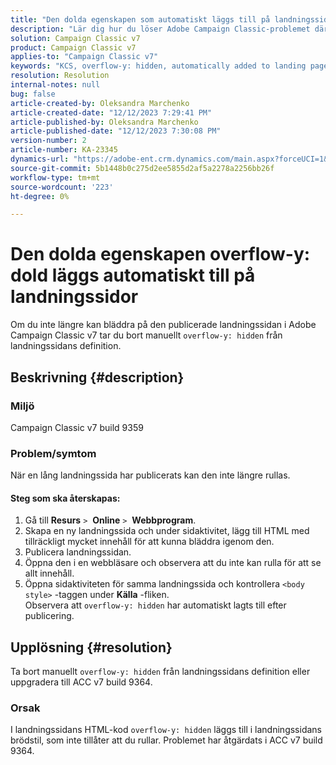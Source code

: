 ```yaml
---
title: "Den dolda egenskapen som automatiskt läggs till på landningssidor"
description: "Lär dig hur du löser Adobe Campaign Classic-problemet där dolda spill-y automatiskt läggs till på landningssidor."
solution: Campaign Classic v7
product: Campaign Classic v7
applies-to: "Campaign Classic v7"
keywords: "KCS, overflow-y: hidden, automatically added to landing pages, adobe campaign, ACC v7 build 9359, upgrade to ACC v7 build 9364, Campaign Classic"
resolution: Resolution
internal-notes: null
bug: false
article-created-by: Oleksandra Marchenko
article-created-date: "12/12/2023 7:29:41 PM"
article-published-by: Oleksandra Marchenko
article-published-date: "12/12/2023 7:30:08 PM"
version-number: 2
article-number: KA-23345
dynamics-url: "https://adobe-ent.crm.dynamics.com/main.aspx?forceUCI=1&pagetype=entityrecord&etn=knowledgearticle&id=fd333dc5-2499-ee11-be37-6045bd0065f9"
source-git-commit: 5b1448b0c275d2ee5855d2af5a2278a2256bb26f
workflow-type: tm+mt
source-wordcount: '223'
ht-degree: 0%

---
```


# Den dolda egenskapen overflow-y: dold läggs automatiskt till på landningssidor


Om du inte längre kan bläddra på den publicerade landningssidan i Adobe Campaign Classic v7 tar du bort manuellt `overflow-y: hidden` från landningssidans definition.

## Beskrivning {#description}


### <b>Miljö</b>

Campaign Classic v7 build 9359

### <b>Problem/symtom</b>

När en lång landningssida har publicerats kan den inte längre rullas.

#### <b>Steg som ska återskapas:</b>

1. Gå till <b>Resurs</b> `>`  <b>Online</b> `>`  <b>Webbprogram</b>.
2. Skapa en ny landningssida och under sidaktivitet, lägg till HTML med tillräckligt mycket innehåll för att kunna bläddra igenom den.
3. Publicera landningssidan.
4. Öppna den i en webbläsare och observera att du inte kan rulla för att se allt innehåll.
5. Öppna sidaktiviteten för samma landningssida och kontrollera `<body style>` -taggen under <b>Källa</b> -fliken.\
   Observera att `overflow-y: hidden` har automatiskt lagts till efter publicering.



## Upplösning {#resolution}


Ta bort manuellt `overflow-y: hidden` från landningssidans definition eller uppgradera till ACC v7 build 9364.

### <b>Orsak</b>

I landningssidans HTML-kod `overflow-y: hidden` läggs till i landningssidans brödstil, som inte tillåter att du rullar. Problemet har åtgärdats i ACC v7 build 9364.
